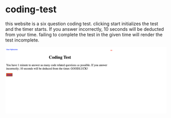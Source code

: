 # coding-test

this website is a six question coding test. clicking start initializes the test and the timer starts. If you answer incorrectly, 10 seconds will be deducted from your time.
failing to complete the test in the given time will render the test incomplete.

<img src="./assets/pictures/coding-test.png" alt="Coding">